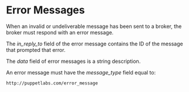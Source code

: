 Error Messages
===

When an invalid or undeliverable message has been sent to a broker, the broker
must respond with an error message.

The *in_reply_to* field of the error message contains the ID of the message
that prompted that error.

The *data* field of error messages is a string description.

An error message must have the *message_type* field equal to:

`http://puppetlabs.com/error_message`
